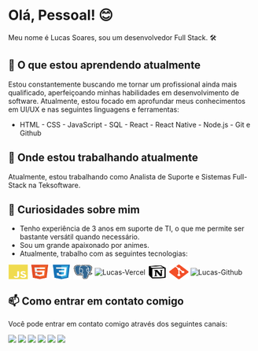 # Olá, Pessoal! 😊

Meu nome é Lucas Soares, sou um desenvolvedor Full Stack. 🛠

## 🎨 O que estou aprendendo atualmente

Estou constantemente buscando me tornar um profissional ainda mais qualificado, aperfeiçoando minhas habilidades em desenvolvimento de software. Atualmente, estou focado em aprofundar meus conhecimentos em UI/UX e nas seguintes linguagens e ferramentas:

- HTML - CSS - JavaScript - SQL - React - React Native - Node.js - Git e Github

## 💼 Onde estou trabalhando atualmente

Atualmente, estou trabalhando como Analista de Suporte e Sistemas Full-Stack na Teksoftware.

## 🎯 Curiosidades sobre mim

- Tenho experiência de 3 anos em suporte de TI, o que me permite ser bastante versátil quando necessário.
- Sou um grande apaixonado por animes.
- Atualmente, trabalho com as seguintes tecnologias:
<div style="display: inline_block">
  <img align="center" alt="Lucas-Js" height="30" width="40" src="https://raw.githubusercontent.com/devicons/devicon/master/icons/javascript/javascript-plain.svg">
  <img align="center" alt="Lucas-HTML" height="30" width="40" src="https://raw.githubusercontent.com/devicons/devicon/master/icons/html5/html5-original.svg">
  <img align="center" alt="Lucas-CSS" height="30" width="40" src="https://raw.githubusercontent.com/devicons/devicon/master/icons/css3/css3-original.svg">
  <img align="center" alt="Lucas-PostgreSQL" height="30" width="40" src="https://raw.githubusercontent.com/devicons/devicon/master/icons/postgresql/postgresql-original.svg">
  <img align="center" alt="Lucas-Vercel" height="30" width="40" src="https://static.wikia.nocookie.net/logopedia/images/a/a7/Vercel_favicon.svg/revision/latest?cb=20221026155821">
  <img align="center" alt="Lucas-Notion" height="30" width="40" src="https://raw.githubusercontent.com/devicons/devicon/master/icons/notion/notion-original.svg">
  <img align="center" alt="Lucas-Git" height="30" width="40" src="https://raw.githubusercontent.com/devicons/devicon/master/icons/git/git-original.svg">
  <img align="center" alt="Lucas-Github" height="30" width="40" src="https://i.pinimg.com/236x/e5/37/82/e537824b0431f1f9a36696e84e64808f.jpg">
</div>


 
## 📫 Como entrar em contato comigo

Você pode entrar em contato comigo através dos seguintes canais:

<div> 
   <a href="https://wa.me/qr/UGWIVZ7L26DPE1" target="_blank"><img src="https://img.shields.io/badge/WhatsApp-25D366?style=for-the-badge&logo=whatsapp&logoColor=white" target="_blank"></a>
  <a href="https://www.instagram.com/luucas_soarees?igsh=MWgweWoyYjhxMnV2OA==" target="_blank"><img src="https://img.shields.io/badge/-Instagram-%23E4405F?style=for-the-badge&logo=instagram&logoColor=white" target="_blank"></a>
    <a href="https://www.instagram.com/luucaas_sooaarees?igsh=NW1pdnR0ejQ3cGRr" target="_blank"><img src="https://img.shields.io/badge/-Instagram-%23E4405F?style=for-the-badge&logo=instagram&logoColor=white" target="_blank"></a>
 <a href="https://www.discord.gg/soareszaum#3367" target="_blank"><img src="https://img.shields.io/badge/Discord-7289DA?style=for-the-badge&logo=discord&logoColor=white" target="_blank"></a> 
  <a href = "mailto:soareslucas134@gmail.com"><img src="https://img.shields.io/badge/-Gmail-%23333?style=for-the-badge&logo=gmail&logoColor=white" target="_blank"></a>
  <a href="https://www.linkedin.com/in/lucas-soares-970ab7180" target="_blank"><img src="https://img.shields.io/badge/-LinkedIn-%230077B5?style=for-the-badge&logo=linkedin&logoColor=white" target="_blank"></a> 
</div>
